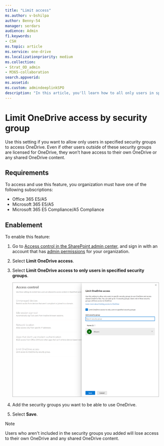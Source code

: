 ```yaml
---
title: "Limit access"
ms.author: v-bshilpa
author: Benny-54
manager: serdars
audience: Admin
f1.keywords:
- CSH
ms.topic: article
ms.service: one-drive
ms.localizationpriority: medium
ms.collection: 
- Strat_OD_admin
- M365-collaboration
search.appverid:
ms.assetid: 
ms.custom: admindeeplinkSPO
description: "In this article, you'll learn how to all only users in specified security groups to access OneDrive."
---
```


# Limit OneDrive access by security group

Use this setting if you want to allow only users in specified security groups to access OneDrive. Even if other users outside of these security groups are licensed for OneDrive, they won’t have access to their own OneDrive or any shared OneDrive content.

## Requirements

To access and use this feature, you organization must have one of the following subscriptions: 

- Office 365 E5/A5 
- Microsoft 365 E5/A5 
- Microsoft 365 E5 Compliance/A5 Compliance 

## Enablement

To enable this feature:

1. Go to <a href="https://go.microsoft.com/fwlink/?linkid=2185071" target="_blank">Access control in the SharePoint admin center</a>, and sign in with an account that has [admin permissions](/sharepoint/sharepoint-admin-role) for your organization.

2. Select **Limit OneDrive access**.

3. Select **Limit OneDrive access to only users in specified security groups**.

   ![Limit access on the Access control page in the SharePoint admin center](media/limit-access.png)

4. Add the security groups you want to be able to use OneDrive.

5. Select **Save**.

> [!NOTE]
> Users who aren't included in the security groups you added will lose access to their own OneDrive and any shared OneDrive content.
